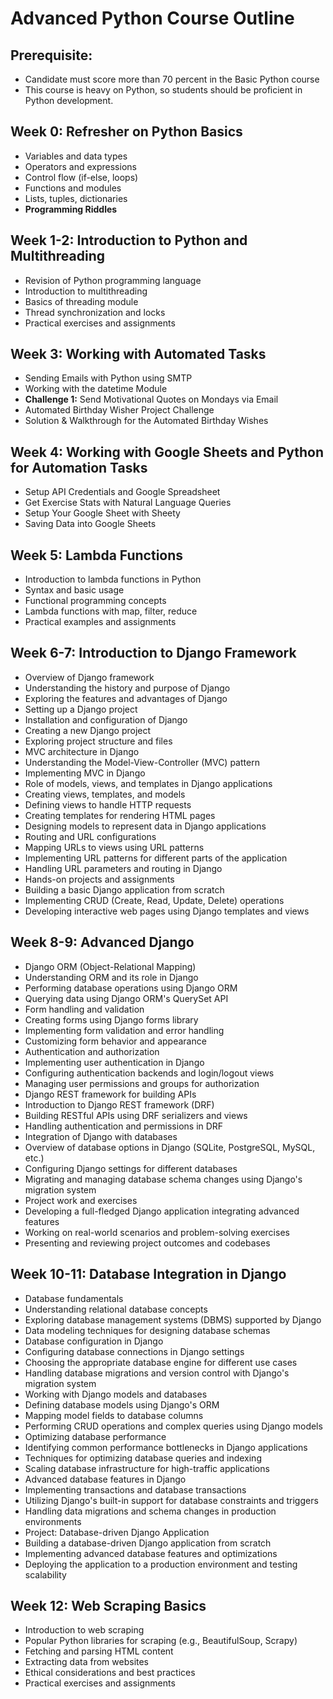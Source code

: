 # Advanced Python Course Outline

## Prerequisite:

- Candidate must score more than 70 percent in the Basic Python course
- This course is heavy on Python, so students should be proficient in Python development.

## Week 0: Refresher on Python Basics

- Variables and data types
- Operators and expressions
- Control flow (if-else, loops)
- Functions and modules
- Lists, tuples, dictionaries
- **Programming Riddles**

## Week 1-2: Introduction to Python and Multithreading

- Revision of Python programming language
- Introduction to multithreading
- Basics of threading module
- Thread synchronization and locks
- Practical exercises and assignments

## Week 3: Working with Automated Tasks

- Sending Emails with Python using SMTP
- Working with the datetime Module
- **Challenge 1:** Send Motivational Quotes on Mondays via Email
- Automated Birthday Wisher Project Challenge
- Solution & Walkthrough for the Automated Birthday Wishes

## Week 4: Working with Google Sheets and Python for Automation Tasks

- Setup API Credentials and Google Spreadsheet
- Get Exercise Stats with Natural Language Queries
- Setup Your Google Sheet with Sheety
- Saving Data into Google Sheets

## Week 5: Lambda Functions

- Introduction to lambda functions in Python
- Syntax and basic usage
- Functional programming concepts
- Lambda functions with map, filter, reduce
- Practical examples and assignments

## Week 6-7: Introduction to Django Framework

- Overview of Django framework
- Understanding the history and purpose of Django
- Exploring the features and advantages of Django
- Setting up a Django project
- Installation and configuration of Django
- Creating a new Django project
- Exploring project structure and files
- MVC architecture in Django
- Understanding the Model-View-Controller (MVC) pattern
- Implementing MVC in Django
- Role of models, views, and templates in Django applications
- Creating views, templates, and models
- Defining views to handle HTTP requests
- Creating templates for rendering HTML pages
- Designing models to represent data in Django applications
- Routing and URL configurations
- Mapping URLs to views using URL patterns
- Implementing URL patterns for different parts of the application
- Handling URL parameters and routing in Django
- Hands-on projects and assignments
- Building a basic Django application from scratch
- Implementing CRUD (Create, Read, Update, Delete) operations
- Developing interactive web pages using Django templates and views

## Week 8-9: Advanced Django

- Django ORM (Object-Relational Mapping)
- Understanding ORM and its role in Django
- Performing database operations using Django ORM
- Querying data using Django ORM's QuerySet API
- Form handling and validation
- Creating forms using Django forms library
- Implementing form validation and error handling
- Customizing form behavior and appearance
- Authentication and authorization
- Implementing user authentication in Django
- Configuring authentication backends and login/logout views
- Managing user permissions and groups for authorization
- Django REST framework for building APIs
- Introduction to Django REST framework (DRF)
- Building RESTful APIs using DRF serializers and views
- Handling authentication and permissions in DRF
- Integration of Django with databases
- Overview of database options in Django (SQLite, PostgreSQL, MySQL, etc.)
- Configuring Django settings for different databases
- Migrating and managing database schema changes using Django's migration system
- Project work and exercises
- Developing a full-fledged Django application integrating advanced features
- Working on real-world scenarios and problem-solving exercises
- Presenting and reviewing project outcomes and codebases

## Week 10-11: Database Integration in Django

- Database fundamentals
- Understanding relational database concepts
- Exploring database management systems (DBMS) supported by Django
- Data modeling techniques for designing database schemas
- Database configuration in Django
- Configuring database connections in Django settings
- Choosing the appropriate database engine for different use cases
- Handling database migrations and version control with Django's migration system
- Working with Django models and databases
- Defining database models using Django's ORM
- Mapping model fields to database columns
- Performing CRUD operations and complex queries using Django models
- Optimizing database performance
- Identifying common performance bottlenecks in Django applications
- Techniques for optimizing database queries and indexing
- Scaling database infrastructure for high-traffic applications
- Advanced database features in Django
- Implementing transactions and database transactions
- Utilizing Django's built-in support for database constraints and triggers
- Handling data migrations and schema changes in production environments
- Project: Database-driven Django Application
- Building a database-driven Django application from scratch
- Implementing advanced database features and optimizations
- Deploying the application to a production environment and testing scalability

## Week 12: Web Scraping Basics

- Introduction to web scraping
- Popular Python libraries for scraping (e.g., BeautifulSoup, Scrapy)
- Fetching and parsing HTML content
- Extracting data from websites
- Ethical considerations and best practices
- Practical exercises and assignments

